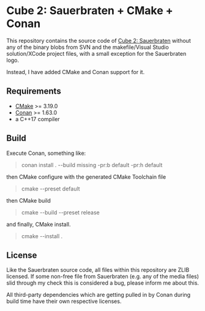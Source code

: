 # Cube 2: Sauerbraten + CMake + Conan

This repository contains the source code of [Cube 2: Sauerbraten](http://sauerbraten.org)
without any of the binary blobs from SVN and the makefile/Visual Studio solution/XCode project files,
with a small exception for the Sauerbraten logo.

Instead, I have added CMake and Conan support for it.


## Requirements

  * [CMake](https://cmake.org) >= 3.19.0
  * [Conan](https://conan.io) >= 1.63.0
  * a C++17 compiler


## Build

Execute Conan, something like:

> conan install . --build missing -pr:b default -pr:h default

then CMake configure with the generated CMake Toolchain file

> cmake --preset default

then CMake build

> cmake --build --preset release

and finally, CMake install.

> cmake --install .


## License

Like the Sauerbraten source code, all files within this repository are ZLIB licensed.
If some non-free file from Sauerbraten (e.g. any of the media files)
slid through my check this is considered a bug,
please inform me about this.

All third-party dependencies which are getting pulled in by Conan during build time have their own respective licenses.
